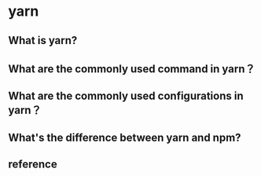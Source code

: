 # yarn

## What is yarn?


## What are the commonly used command in yarn？


## What are the commonly used configurations in yarn？


## What's the difference between yarn and npm?


## reference

